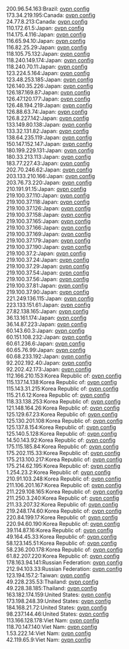 200.96.54.163:Brazil: [ovpn config](vpn/200_96_54_163.ovpn)  
173.34.219.195:Canada: [ovpn config](vpn/173_34_219_195.ovpn)  
24.77.8.213:Canada: [ovpn config](vpn/24_77_8_213.ovpn)  
110.172.61.5:Japan: [ovpn config](vpn/110_172_61_5.ovpn)  
114.175.4.116:Japan: [ovpn config](vpn/114_175_4_116.ovpn)  
116.65.94.10:Japan: [ovpn config](vpn/116_65_94_10.ovpn)  
116.82.25.29:Japan: [ovpn config](vpn/116_82_25_29.ovpn)  
118.105.75.132:Japan: [ovpn config](vpn/118_105_75_132.ovpn)  
118.240.149.174:Japan: [ovpn config](vpn/118_240_149_174.ovpn)  
118.240.70.11:Japan: [ovpn config](vpn/118_240_70_11.ovpn)  
123.224.5.164:Japan: [ovpn config](vpn/123_224_5_164.ovpn)  
123.48.253.185:Japan: [ovpn config](vpn/123_48_253_185.ovpn)  
126.140.35.226:Japan: [ovpn config](vpn/126_140_35_226.ovpn)  
126.187.169.87:Japan: [ovpn config](vpn/126_187_169_87.ovpn)  
126.47.120.177:Japan: [ovpn config](vpn/126_47_120_177.ovpn)  
126.48.194.219:Japan: [ovpn config](vpn/126_48_194_219.ovpn)  
126.88.63.74:Japan: [ovpn config](vpn/126_88_63_74.ovpn)  
126.8.227.142:Japan: [ovpn config](vpn/126_8_227_142.ovpn)  
133.149.80.138:Japan: [ovpn config](vpn/133_149_80_138.ovpn)  
133.32.131.82:Japan: [ovpn config](vpn/133_32_131_82.ovpn)  
138.64.235.119:Japan: [ovpn config](vpn/138_64_235_119.ovpn)  
150.147.152.147:Japan: [ovpn config](vpn/150_147_152_147.ovpn)  
180.199.229.131:Japan: [ovpn config](vpn/180_199_229_131.ovpn)  
180.33.213.113:Japan: [ovpn config](vpn/180_33_213_113.ovpn)  
183.77.227.43:Japan: [ovpn config](vpn/183_77_227_43.ovpn)  
202.70.246.62:Japan: [ovpn config](vpn/202_70_246_62.ovpn)  
203.133.210.166:Japan: [ovpn config](vpn/203_133_210_166.ovpn)  
203.76.73.220:Japan: [ovpn config](vpn/203_76_73_220.ovpn)  
210.191.91.15:Japan: [ovpn config](vpn/210_191_91_15.ovpn)  
219.100.37.110:Japan: [ovpn config](vpn/219_100_37_110.ovpn)  
219.100.37.118:Japan: [ovpn config](vpn/219_100_37_118.ovpn)  
219.100.37.126:Japan: [ovpn config](vpn/219_100_37_126.ovpn)  
219.100.37.158:Japan: [ovpn config](vpn/219_100_37_158.ovpn)  
219.100.37.165:Japan: [ovpn config](vpn/219_100_37_165.ovpn)  
219.100.37.166:Japan: [ovpn config](vpn/219_100_37_166.ovpn)  
219.100.37.169:Japan: [ovpn config](vpn/219_100_37_169.ovpn)  
219.100.37.179:Japan: [ovpn config](vpn/219_100_37_179.ovpn)  
219.100.37.190:Japan: [ovpn config](vpn/219_100_37_190.ovpn)  
219.100.37.2:Japan: [ovpn config](vpn/219_100_37_2.ovpn)  
219.100.37.24:Japan: [ovpn config](vpn/219_100_37_24.ovpn)  
219.100.37.29:Japan: [ovpn config](vpn/219_100_37_29.ovpn)  
219.100.37.54:Japan: [ovpn config](vpn/219_100_37_54.ovpn)  
219.100.37.56:Japan: [ovpn config](vpn/219_100_37_56.ovpn)  
219.100.37.81:Japan: [ovpn config](vpn/219_100_37_81.ovpn)  
219.100.37.90:Japan: [ovpn config](vpn/219_100_37_90.ovpn)  
221.249.136.115:Japan: [ovpn config](vpn/221_249_136_115.ovpn)  
223.133.151.61:Japan: [ovpn config](vpn/223_133_151_61.ovpn)  
27.82.138.165:Japan: [ovpn config](vpn/27_82_138_165.ovpn)  
36.13.161.174:Japan: [ovpn config](vpn/36_13_161_174.ovpn)  
36.14.87.223:Japan: [ovpn config](vpn/36_14_87_223.ovpn)  
60.143.60.3:Japan: [ovpn config](vpn/60_143_60_3.ovpn)  
60.151.108.232:Japan: [ovpn config](vpn/60_151_108_232.ovpn)  
60.61.236.6:Japan: [ovpn config](vpn/60_61_236_6.ovpn)  
60.65.76.99:Japan: [ovpn config](vpn/60_65_76_99.ovpn)  
60.68.233.192:Japan: [ovpn config](vpn/60_68_233_192.ovpn)  
92.202.192.40:Japan: [ovpn config](vpn/92_202_192_40.ovpn)  
92.202.42.173:Japan: [ovpn config](vpn/92_202_42_173.ovpn)  
112.166.210.153:Korea Republic of: [ovpn config](vpn/112_166_210_153.ovpn)  
115.137.14.138:Korea Republic of: [ovpn config](vpn/115_137_14_138.ovpn)  
115.143.31.215:Korea Republic of: [ovpn config](vpn/115_143_31_215.ovpn)  
115.21.6.12:Korea Republic of: [ovpn config](vpn/115_21_6_12.ovpn)  
118.33.138.253:Korea Republic of: [ovpn config](vpn/118_33_138_253.ovpn)  
121.148.164.26:Korea Republic of: [ovpn config](vpn/121_148_164_26.ovpn)  
125.129.67.23:Korea Republic of: [ovpn config](vpn/125_129_67_23.ovpn)  
125.130.201.108:Korea Republic of: [ovpn config](vpn/125_130_201_108.ovpn)  
125.137.8.154:Korea Republic of: [ovpn config](vpn/125_137_8_154.ovpn)  
125.140.5.128:Korea Republic of: [ovpn config](vpn/125_140_5_128.ovpn)  
14.50.143.92:Korea Republic of: [ovpn config](vpn/14_50_143_92.ovpn)  
175.115.185.84:Korea Republic of: [ovpn config](vpn/175_115_185_84.ovpn)  
175.202.115.33:Korea Republic of: [ovpn config](vpn/175_202_115_33.ovpn)  
175.213.100.217:Korea Republic of: [ovpn config](vpn/175_213_100_217.ovpn)  
175.214.62.195:Korea Republic of: [ovpn config](vpn/175_214_62_195.ovpn)  
1.254.23.2:Korea Republic of: [ovpn config](vpn/1_254_23_2.ovpn)  
210.91.103.248:Korea Republic of: [ovpn config](vpn/210_91_103_248.ovpn)  
211.106.201.167:Korea Republic of: [ovpn config](vpn/211_106_201_167.ovpn)  
211.229.108.165:Korea Republic of: [ovpn config](vpn/211_229_108_165.ovpn)  
211.250.3.240:Korea Republic of: [ovpn config](vpn/211_250_3_240.ovpn)  
211.33.207.32:Korea Republic of: [ovpn config](vpn/211_33_207_32.ovpn)  
219.248.174.60:Korea Republic of: [ovpn config](vpn/219_248_174_60.ovpn)  
220.84.199.17:Korea Republic of: [ovpn config](vpn/220_84_199_17.ovpn)  
220.94.60.190:Korea Republic of: [ovpn config](vpn/220_94_60_190.ovpn)  
39.114.87.16:Korea Republic of: [ovpn config](vpn/39_114_87_16.ovpn)  
49.164.45.33:Korea Republic of: [ovpn config](vpn/49_164_45_33.ovpn)  
58.123.145.51:Korea Republic of: [ovpn config](vpn/58_123_145_51.ovpn)  
58.236.200.178:Korea Republic of: [ovpn config](vpn/58_236_200_178.ovpn)  
61.82.207.220:Korea Republic of: [ovpn config](vpn/61_82_207_220.ovpn)  
178.163.94.141:Russian Federation: [ovpn config](vpn/178_163_94_141.ovpn)  
212.94.103.33:Russian Federation: [ovpn config](vpn/212_94_103_33.ovpn)  
123.194.157.2:Taiwan: [ovpn config](vpn/123_194_157_2.ovpn)  
49.228.235.53:Thailand: [ovpn config](vpn/49_228_235_53.ovpn)  
49.228.38.185:Thailand: [ovpn config](vpn/49_228_38_185.ovpn)  
163.182.174.159:United States: [ovpn config](vpn/163_182_174_159.ovpn)  
173.198.248.39:United States: [ovpn config](vpn/173_198_248_39.ovpn)  
184.168.21.72:United States: [ovpn config](vpn/184_168_21_72.ovpn)  
98.237.144.46:United States: [ovpn config](vpn/98_237_144_46.ovpn)  
113.166.128.178:Viet Nam: [ovpn config](vpn/113_166_128_178.ovpn)  
118.70.147.140:Viet Nam: [ovpn config](vpn/118_70_147_140.ovpn)  
1.53.222.14:Viet Nam: [ovpn config](vpn/1_53_222_14.ovpn)  
42.119.65.9:Viet Nam: [ovpn config](vpn/42_119_65_9.ovpn)  
